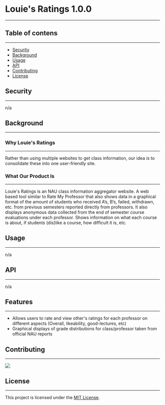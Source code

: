# Louie's Ratings 1.0.0
---

## Table of contens
---
- [Security](#security)
- [Background](#background)
- [Usage](#usage)
- [API](#api)
- [Contributing](#contributing)
- [License](#license)

## Security
---
n/a

## Background
---
### Why Louie's Ratings
---
Rather than using multiple websites to get class information, our idea is to consolidate these into one user-friendly site.
### What Our Product Is
---
Louie's Ratings is an NAU class information aggregator website. A web based tool similar to Rate My Professor that also shows data in a graphical format of the amount of students who received A’s, B’s, failed, withdrawn, etc. from previous semesters reported directly from professors. It also displays anonymous data collected from the end of semester course evaluations under each professor. Shows information on what each course is about, if students (dis)like a course, how difficult it is, etc.

## Usage
---
n/a

## API
---
n/a

## Features
---
- Allows users to rate and view other's ratings for each professor on different aspects (Overall, likeability, good-lectures, etc)
- Graphical displays of grade distributions for class/professor taken from official NAU reports


## Contributing
---
<a href="https://github.com/jeffreyHoelzel/LouiesRatings/graphs/contributors">
  <img src="https://contrib.rocks/image?repo=jeffreyHoelzel/LouiesRatings" />
</a>

## License
---
This project is licensed under the [MIT License](./LICENSE).
